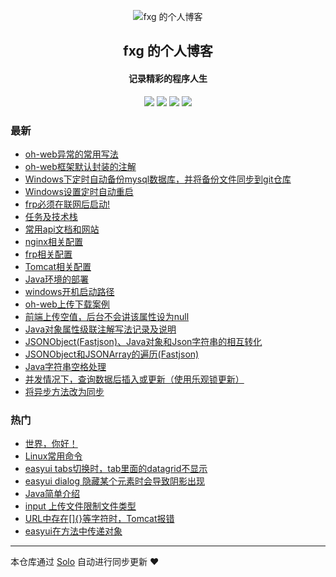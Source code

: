 <p align="center"><img alt="fxg 的个人博客" src="https://static.b3log.org/images/brand/solo-32.png"></p><h2 align="center">
fxg 的个人博客
</h2>

<h4 align="center">记录精彩的程序人生</h4>
<p align="center"><a title="fxg 的个人博客" target="_blank" href="https://github.com/xingzhegu/solo-blog"><img src="https://img.shields.io/github/last-commit/xingzhegu/solo-blog.svg?style=flat-square&color=FF9900"></a>
<a title="GitHub repo size in bytes" target="_blank" href="https://github.com/xingzhegu/solo-blog"><img src="https://img.shields.io/github/repo-size/xingzhegu/solo-blog.svg?style=flat-square"></a>
<a title="Solo Version" target="_blank" href="https://github.com/b3log/solo/releases"><img src="https://img.shields.io/badge/solo-3.6.0-f1e05a.svg?style=flat-square&color=blueviolet"></a>
<a title="Hits" target="_blank" href="https://github.com/b3log/hits"><img src="https://hits.b3log.org/xingzhegu/solo-blog.svg"></a></p>

### 最新

* [oh-web异常的常用写法](http://fxg.life/solo-v3.6.0/articles/2019/05/28/1559006890544.html)
* [oh-web框架默认封装的注解](http://fxg.life/solo-v3.6.0/articles/2019/05/13/1557729792232.html)
* [Windows下定时自动备份mysql数据库，并将备份文件同步到git仓库](http://fxg.life/solo-v3.6.0/articles/2019/05/12/1557672100279.html)
* [Windows设置定时自动重启](http://fxg.life/solo-v3.6.0/articles/2019/05/10/1557492734715.html)
* [frp必须在联网后启动!](http://fxg.life/solo-v3.6.0/articles/2019/05/10/1557489410937.html)
* [任务及技术栈](http://fxg.life/solo-v3.6.0/articles/2019/05/10/1557480975244.html)
* [常用api文档和网站](http://fxg.life/solo-v3.6.0/articles/2019/05/10/1557480012684.html)
* [nginx相关配置](http://fxg.life/solo-v3.6.0/articles/2019/05/10/1557478109057.html)
* [frp相关配置](http://fxg.life/solo-v3.6.0/articles/2019/05/10/1557475600263.html)
* [Tomcat相关配置](http://fxg.life/solo-v3.6.0/articles/2019/05/10/1557471363259.html)
* [Java环境的部署](http://fxg.life/solo-v3.6.0/articles/2019/05/09/1557394309382.html)
* [windows开机启动路径](http://fxg.life/solo-v3.6.0/articles/2019/05/09/1557393416345.html)
* [oh-web上传下载案例](http://fxg.life/solo-v3.6.0/articles/2019/05/09/1557392641054.html)
* [前端上传空值，后台不会讲该属性设为null](http://fxg.life/solo-v3.6.0/articles/2019/05/09/1557390064039.html)
* [Java对象属性级联注解写法记录及说明](http://fxg.life/solo-v3.6.0/articles/2019/05/09/1557389489261.html)
* [JSONObject(Fastjson)、Java对象和Json字符串的相互转化](http://fxg.life/solo-v3.6.0/articles/2019/05/08/1557310038795.html)
* [JSONObject和JSONArray的遍历(Fastjson)](http://fxg.life/solo-v3.6.0/articles/2019/05/08/1557308579799.html)
* [Java字符串空格处理](http://fxg.life/solo-v3.6.0/articles/2019/05/08/1557304768257.html)
* [并发情况下，查询数据后插入或更新（使用乐观锁更新）](http://fxg.life/solo-v3.6.0/articles/2019/05/08/1557292062979.html)
* [将异步方法改为同步](http://fxg.life/solo-v3.6.0/articles/2019/05/08/1557284089969.html)

### 热门

* [世界，你好！](http://fxg.life/solo-v3.6.0/hello-solo)
* [Linux常用命令](http://fxg.life/solo-v3.6.0/articles/2019/05/07/1557220632644.html)
* [easyui tabs切换时，tab里面的datagrid不显示](http://fxg.life/solo-v3.6.0/articles/2019/05/08/1557282627948.html)
* [easyui dialog 隐藏某个元素时会导致阴影出现](http://fxg.life/solo-v3.6.0/articles/2019/05/08/1557283066897.html)
* [Java简单介绍](http://fxg.life/solo-v3.6.0/articles/2019/05/07/1557238217700.html)
* [input 上传文件限制文件类型](http://fxg.life/solo-v3.6.0/articles/2019/05/08/1557279509621.html)
* [URL中存在[]{}等字符时，Tomcat报错](http://fxg.life/solo-v3.6.0/articles/2019/05/08/1557282124795.html)
* [easyui在方法中传递对象](http://fxg.life/solo-v3.6.0/articles/2019/05/08/1557283909447.html)



---

本仓库通过 [Solo](https://github.com/b3log/solo) 自动进行同步更新 ❤️ 